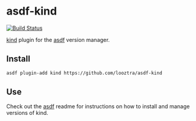 # asdf-kind

[![Build Status](https://travis-ci.org/looztra/asdf-kind.svg?branch=master)](https://travis-ci.org/looztra/asdf-kind)

[kind](https://kind.sigs.k8s.io/) plugin for the [asdf](https://github.com/asdf-vm/asdf) version manager.

## Install

```bash
asdf plugin-add kind https://github.com/looztra/asdf-kind
```

## Use

Check out the [asdf](https://github.com/asdf-vm/asdf) readme for instructions on how to install and manage versions of kind.
